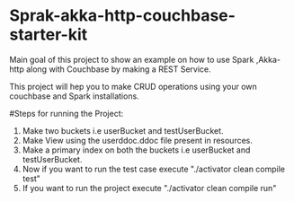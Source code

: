 # Sprak-akka-http-couchbase-starter-kit

Main goal of this project to show an example on how to use Spark ,Akka-http along with Couchbase by making a REST Service.

This project will hep you to make CRUD operations using your own couchbase and Spark installations.

#Steps for running the Project:

1. Make two buckets i.e userBucket and testUserBucket.
2. Make View using the userddoc.ddoc file present in resources. 
3. Make a primary index on both the buckets i.e userBucket and testUserBucket.
4. Now if you want to run the test case execute "./activator clean compile test"
5. If you want to run the project execute "./activator clean compile run"

